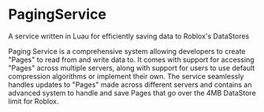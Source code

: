 # PagingService
A service written in Luau for efficiently saving data to Roblox's DataStores

Paging Service is a comprehensive system allowing developers to create "Pages" to
read from and write data to. It comes with support for accessing "Pages" across
multiple servers, along with support for users to use default compression algorithms
or implement their own. The service seamlessly handles updates to "Pages" made across
different servers and contains an advanced system to handle and save Pages that go
over the 4MB DataStore limit for Roblox.
